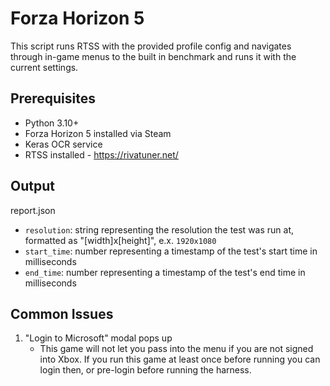 # Forza Horizon 5

This script runs RTSS with the provided profile config and navigates through in-game menus to the built in benchmark and runs it with the current settings.

## Prerequisites

- Python 3.10+
- Forza Horizon 5 installed via Steam
- Keras OCR service
- RTSS installed - https://rivatuner.net/

## Output

report.json
- `resolution`: string representing the resolution the test was run at, formatted as "[width]x[height]", e.x. `1920x1080`
- `start_time`: number representing a timestamp of the test's start time in milliseconds
- `end_time`: number representing a timestamp of the test's end time in milliseconds

## Common Issues
1. "Login to Microsoft" modal pops up
    - This game will not let you pass into the menu if you are not signed into Xbox. If you run this game at least once before running you can login then, or pre-login before running the harness.
